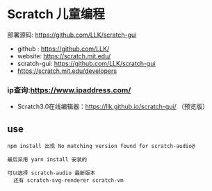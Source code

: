 # Scratch 儿童编程

部署源码: https://github.com/LLK/scratch-gui

- github : https://github.com/LLK/
- website: https://scratch.mit.edu/
- scratch-gui: https://github.com/LLK/scratch-gui
- https://scratch.mit.edu/developers


### ip查询:https://www.ipaddress.com/

- Scratch3.0在线编辑器：https://llk.github.io/scratch-gui/ （预览版）


## use 

```
npm install 出现 No matching version found for scratch-audio@

最后采用 yarn install 安装的

可以选择 scratch-audio 最新版本
  还有 scratch-svg-renderer scratch-vm

```

